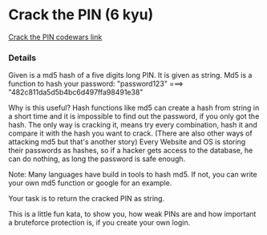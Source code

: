 # Crack the PIN (6 kyu)
[Crack the PIN codewars link](https://www.codewars.com/kata/5efae11e2d12df00331f91a6)

### Details
Given is a md5 hash of a five digits long PIN. It is given as string. Md5 is a function to hash your password: "password123" ===> "482c811da5d5b4bc6d497ffa98491e38"

Why is this useful? Hash functions like md5 can create a hash from string in a short time and it is impossible to find out the password, if you only got the hash. The only way is cracking it, means try every combination, hash it and compare it with the hash you want to crack. (There are also other ways of attacking md5 but that's another story) Every Website and OS is storing their passwords as hashes, so if a hacker gets access to the database, he can do nothing, as long the password is safe enough.

Note: Many languages have build in tools to hash md5. If not, you can write your own md5 function or google for an example.


Your task is to return the cracked PIN as string.

This is a little fun kata, to show you, how weak PINs are and how important a bruteforce protection is, if you create your own login.